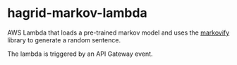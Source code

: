 # hagrid-markov-lambda

AWS Lambda that loads a pre-trained markov model and uses the [markovify](https://github.com/jsvine/markovify) library to generate a random sentence.

The lambda is triggered by an API Gateway event.